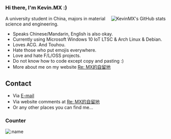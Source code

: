 ### Hi there, I'm Kevin.MX :)

<img align="right" src="https://github-readme-stats.vercel.app/api?username=KevinMX&count_private=true&show_icons=true&theme=dark&include_all_commits=true" alt="KevinMX's GitHub stats"/>

A university student in China, majors in material science and engineering.

- Speaks Chinese/Mandarin, English is also okay.
- Currently using Microsoft Windows 10 IoT LTSC & Arch Linux & Debian.
- Loves ACG. And Touhou.
- Hate those who put emojis everywhere.
- Love and hate F/L/OSS projects.
- Do not know how to code except copy and pasting :)
- More about me on my website [Re: MX的自留地](https://mary.kevinmx.top/watashi.html)

## Contact
- Via [E-mail](mailto:maxunknown@protonmail.com)
- Via website comments at [Re: MX的自留地](https://mary.kevinmx.top)
- Or any other places you can find me...

### Counter
![:name](https://count.getloli.com/get/@:Kevin.MX?theme=moebooru)